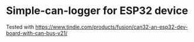 # Simple-can-logger for ESP32 device 

Tested with https://www.tindie.com/products/fusion/can32-an-esp32-dev-board-with-can-bus-v21/
